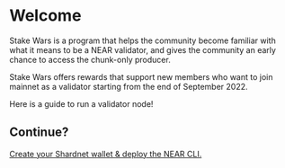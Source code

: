 # Welcome
Stake Wars is a program that helps the community become familiar with what it means to be a NEAR validator, and gives the community an early chance to access the chunk-only producer.

Stake Wars offers rewards that support new members who want to join mainnet as a validator starting from the end of September 2022.

Here is a guide to run a validator node!
## Continue?

[Create your Shardnet wallet & deploy the NEAR CLI.](./1-create-wallet-deploy-near-cli.md)
